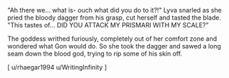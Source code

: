 "Ah there we... what is- ouch what did you do to it?!" Lyva snarled as she pried the bloody dagger from his grasp, cut herself and tasted the blade. "This tastes of... DID YOU ATTACK MY PRISMARI WITH MY SCALE?"   

The goddess writhed furiously, completely out of her comfort zone and wondered what Gon would do. So she took the dagger and sawed a long seam down the blood god, trying to rip some of his skin off.    

[ u/rhaegar1994  u/WritingInfinity ]